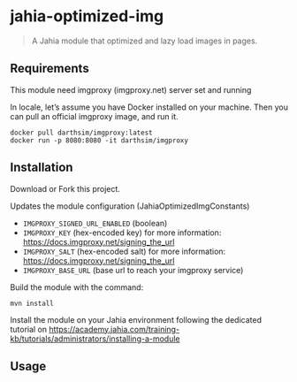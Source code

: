 # jahia-optimized-img
> A Jahia module that optimized and lazy load images in pages.

## Requirements

This module need imgproxy (imgproxy.net) server set and running

In locale, let’s assume you have Docker installed on your machine. 
Then you can pull an official imgproxy image, and run it.

```docker
docker pull darthsim/imgproxy:latest
docker run -p 8080:8080 -it darthsim/imgproxy
```

## Installation

Download or Fork this project.

Updates the module configuration (JahiaOptimizedImgConstants)

- `IMGPROXY_SIGNED_URL_ENABLED` (boolean)
- `IMGPROXY_KEY` (hex-encoded key) for more information: https://docs.imgproxy.net/signing_the_url
- `IMGPROXY_SALT` (hex-encoded salt) for more information: https://docs.imgproxy.net/signing_the_url
- `IMGPROXY_BASE_URL` (base url to reach your imgproxy service)

Build the module with the command:
```maven
mvn install
```

Install the module on your Jahia environment following the dedicated tutorial on https://academy.jahia.com/training-kb/tutorials/administrators/installing-a-module

## Usage

Activate the module for your Jahia site.
Add the `jahia-optimized` class to the image you want to optimize.

